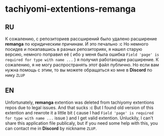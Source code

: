 # tachiyomi-extentions-remanga

## RU

К сожалению, с репозиториев рассширений было удалено расширение **remanga** по юридическим причинам. И это печально :c
Но немного посидев и покапавшись в разных репозиториях, я нашел старую версию, немного поправил её ( ибо у меня была ошибка `Field 'page' is required for type with name ...` ) я получил работающее расширение.
К сожалению, я не могу распространять этот файл публично. Но если вам нужна помощь с этим, то вы можете обращаться ко мне в **Discord** по нику `ZLUP`


## EN

Unfortunately, **remanga** extention was deleted from tachiyomy extentions repos due to legal issues. And that sucks :c
But I found old version of this extention and rewrote it a little bit ( cause I had `Field 'page' is required for type with name ...` issue ) and I get valid extention.
Unluckily, I can't share this application file publicaly, but if you need some help with this, you can contact me in **Discord** by nickname `ZLUP`.
